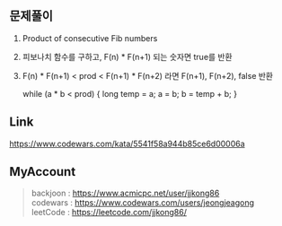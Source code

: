 ## 문제풀이
 1. Product of consecutive Fib numbers
 2. 피보나치 함수를 구하고, F(n) * F(n+1) 되는 숫자면 true를 반환
 3. F(n) * F(n+1) < prod < F(n+1) * F(n+2) 라면 F(n+1), F(n+2), false 반환
 
	while (a * b < prod) {
		long temp = a;
		a = b;
		b = temp + b; 
	}

## Link
https://www.codewars.com/kata/5541f58a944b85ce6d00006a

## MyAccount

> backjoon : <https://www.acmicpc.net/user/jjkong86>  
> codewars : <https://www.codewars.com/users/jeongjeagong>  
> leetCode : <https://leetcode.com/jjkong86/>
